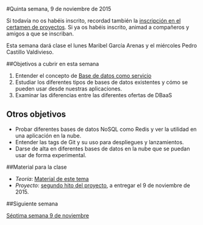 #Quinta semana, 9 de noviembre de 2015

Si todavía no os habéis inscrito, recordad
también la
[inscripción en el certamen de proyectos](http://osl.ugr.es/2015/10/01/certamen-de-proyectos-libres-de-la-universidad-de-granada-2015-2016/). Si ya os habéis inscrito, animad a compañeros y amigos a que se inscriban.

Esta semana dará clase el lunes Maribel García Arenas y el miércoles
Pedro Castillo Valdivieso.

##Objetivos a cubrir en esta semana

1. Entender el concepto de [Base de datos como servicio](http://jj.github.io/dbaas/)
1. Estudiar los diferentes tipos de bases de datos existentes y cómo
   se pueden usar desde nuestras aplicaciones.
2. Examinar las diferencias entre las diferentes ofertas de DBaaS

## Otros objetivos

* Probar diferentes bases de datos NoSQL como Redis y ver la utilidad
  en una aplicación en la nube.
* Entender las tags de Git y su uso para despliegues y lanzamientos.
* Darse de alta en diferentes bases de datos en la nube que se puedan
  usar de forma experimental. 


##Material para la clase

* *Teoría*:
  [Material de este  tema](http://jj.github.io/CC/documentos/temas/PaaS)
* *Proyecto*: [segundo hito del proyecto](http://jj.github.io/CC/documentos/practicas/2.CI),
  a entregar el 9 de noviembre de 2015. 

##Siguiente semana

[Séptima semana 9 de noviembre](7-semana.md)
